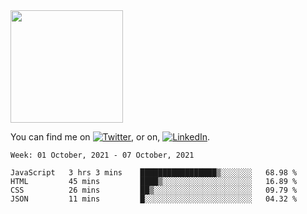<!-- ![visitors](https://visitor-badge.glitch.me/badge?page_id=page.id) -->

<img height="180em" src="https://github-readme-stats.vercel.app/api?username=alihernandez&show_icons=true&hide_border=true&&count_private=true&include_all_commits=true" />

<!-- Actual text -->

You can find me on [![Twitter][1.2]][1], or on, [![LinkedIn][2.2]][2].

<!-- Icons -->

[1.2]: http://i.imgur.com/wWzX9uB.png (twitter icon without padding)
[2.2]: https://raw.githubusercontent.com/MartinHeinz/MartinHeinz/master/linkedin-3-16.png (LinkedIn icon without padding)

<!-- Links to your social media accounts -->

[1]: https://twitter.com/phantomramen
[2]: https://www.linkedin.com/in/ali-hernandez-96b1b71a9/

<!--START_SECTION:waka-->
```text
Week: 01 October, 2021 - 07 October, 2021

JavaScript   3 hrs 3 mins    █████████████████▒░░░░░░░   68.98 % 
HTML         45 mins         ████▒░░░░░░░░░░░░░░░░░░░░   16.89 % 
CSS          26 mins         ██▒░░░░░░░░░░░░░░░░░░░░░░   09.79 % 
JSON         11 mins         █░░░░░░░░░░░░░░░░░░░░░░░░   04.32 % 
```
<!--END_SECTION:waka-->
